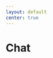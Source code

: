 ```yaml
---
layout: default
center: true
---
```


# Chat

<!-- put this div where you want the chat room to render, it will fill its parent div by default -->


<!-- put this div where you want the chat room to render, it will fill its parent div by default -->
<div style="height:500px">
<div
  id="rml-room-1"
  data-rml-room
  data-rml-version="09.mar.2020"
></div>
</div>

<script>
  window.rmlCalls = window.rmlCalls || {};
  function rml() {
    let ri = arguments[1].roomElementID;
    if (!rmlCalls[ri]) rmlCalls[ri] = [];
    rmlCalls[ri].push(arguments);
  }

  rml('config', {
    options: {
      embedPosition: 'inline',
      collapsedMode: 'none',
      collapsedModeOnlineLabel: 'Ask questions',
      collapsedModeOfflineLabel: 'CS50',
      greetingMessageUsername: 'CS50',
      greetingMessage: ':wave: Discuss here with students and staff!',
    },
    widgetID: 'wgt_c2rqk7jtrec9boumbp10',
    pk: 'sBCxYEHOxd-ZWBGFrcd6hBn4uglrv7RL2DfkwQWb26gm',
    // Replace with the ID of the room-containing element.
    roomElementID: 'rml-room-1',
  });

  // Change userID, username, first and last to your user's ones
  // Change roomKey and roomName to your own ones
  const name = prompt('Name?')
  rml('register', {
    options: {
      userID: '123456',
      username: name,
      // first: 'John',
      // last: 'Smith',
      roomKey: 'CS50',
      roomName: 'CS50 Chat',
    },
    // Replace with the ID of the room-containing element.
    roomElementID: 'rml-room-1',
  });
</script>
<script src="https://embed.roomlio.com/embed.js"></script>
